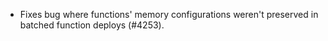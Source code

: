 - Fixes bug where functions' memory configurations weren't preserved in batched function deploys (#4253).
